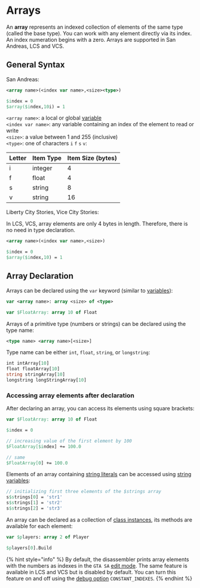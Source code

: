 # Arrays

An **array** represents an indexed collection of elements of the same type (called the base type). You can work with any element directly via its index. An index numeration begins with a zero. Arrays are supported in San Andreas, LCS and VCS.

## General Syntax

San Andreas:

```pascal
<array name>(<index var name>,<size><type>)
```

```pascal
$index = 0
$array($index,10i) = 1
```

`<array name>`: a local or global [variable](variables.md)\
`<index var name>`: any variable containing an index of the element to read or write\
`<size>`: a value between 1 and 255 (inclusive)\
`<type>`: one of characters `i` `f` `s` `v`:

| Letter | Item Type | Item Size (bytes) |
| ------ | --------- | ----------------- |
| i      | integer   | 4                 |
| f      | float     | 4                 |
| s      | string    | 8                 |
| v      | string    | 16                |

Liberty City Stories, Vice City Stories:

In LCS, VCS, array elements are only 4 bytes in length. Therefore, there is no need in type declaration.

```pascal
<array name>(<index var name>,<size>)
```

```pascal
$index = 0
$array($index,10) = 1
```

## Array Declaration

Arrays can be declared using the `var` keyword (similar to [variables](variables.md)):

```pascal
var <array name>: array <size> of <type>
```

```pascal
var $FloatArray: array 10 of Float
```

Arrays of a primitive type (numbers or strings) can be declared using the type name:

```pascal
<type name> <array name>[<size>]
```

Type name can be either `int`, `float`, `string`, or `longstring`:

```pascal
int intArray[10]
float floatArray[10]
string stringArray[10]
longstring longStringArray[10]
```

### Accessing array elements after declaration <a href="#accessing-array-elements" id="accessing-array-elements"></a>

After declaring an array, you can access its elements using square brackets:

```pascal
var $FloatArray: array 10 of Float

$index = 0

// increasing value of the first element by 100
$FloatArray[$index] += 100.0

// same
$FloatArray[0] += 100.0
```

Elements of an array containing [string literals](data-types.md#string-literals) can be accessed using [string variables](data-types.md#string-variables):

```pascal
// initializing first three elements of the $strings array
s$strings[0] = 'str1'
s$strings[1] = 'str2'
s$strings[2] = 'str3'
```

An array can be declared as a collection of [class instances](classes.md#class-instances), its methods are available for each element:

```pascal
var $players: array 2 of Player

$players[0].Build
```

{% hint style="info" %}
By default, the disassembler prints array elements with the numbers as indexes in the `GTA SA` [edit mode](../edit-modes/). The same feature is available in LCS and VCS but is disabled by default. You can turn this feature on and off using the [debug option](../editor/console.md#constant\_indexes) `CONSTANT_INDEXES`.&#x20;
{% endhint %}

